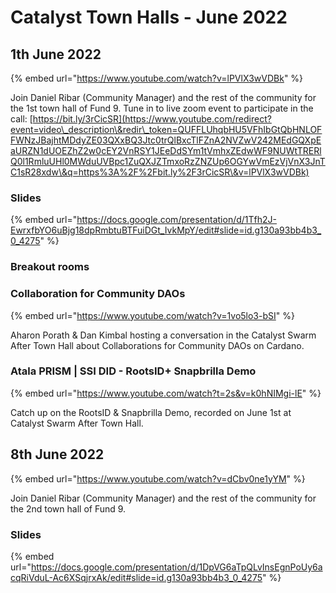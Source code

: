 # Catalyst Town Halls - June 2022

## 1th June 2022

{% embed url="https://www.youtube.com/watch?v=lPVlX3wVDBk" %}

Join Daniel Ribar (Community Manager) and the rest of the community for the 1st town hall of Fund 9. Tune in to live zoom event to participate in the call: [https://bit.ly/3rCicSR](https://www.youtube.com/redirect?event=video\_description\&redir\_token=QUFFLUhqbHU5VFhIbGtQbHNLOFFWNzJBajhtMDdyZE03QXxBQ3Jtc0trQlBxcTlFZnA2NVZwV242MEdGQXpEaURZN1dUOEZhZ2w0cEY2VnRSY1JEeDdSYm1tVmhxZEdwWF9NUWtTRERlQ0l1RmluUHl0MWduUVBpc1ZuQXJZTmxoRzZNZUp6OGYwVmEzVjVnX3JnTC1sR28xdw\&q=https%3A%2F%2Fbit.ly%2F3rCicSR\&v=lPVlX3wVDBk)

### Slides

{% embed url="https://docs.google.com/presentation/d/1Tfh2J-EwrxfbYO6uBjg18dpRmbtuBTFuiDGt_IvkMpY/edit#slide=id.g130a93bb4b3_0_4275" %}

### Breakout rooms&#x20;

### Collaboration for Community DAOs

{% embed url="https://www.youtube.com/watch?v=1vo5lo3-bSI" %}

Aharon Porath & Dan Kimbal hosting a conversation in the Catalyst Swarm After Town Hall about Collaborations for Community DAOs on Cardano.

### Atala PRISM | SSI DID - RootsID+ Snapbrilla Demo

{% embed url="https://www.youtube.com/watch?t=2s&v=k0hNIMgi-lE" %}

Catch up on the RootsID & Snapbrilla Demo, recorded on June 1st at Catalyst Swarm After Town Hall.

## 8th June 2022

{% embed url="https://www.youtube.com/watch?v=dCbv0ne1yYM" %}

Join Daniel Ribar (Community Manager) and the rest of the community for the 2nd town hall of Fund 9.

### Slides

{% embed url="https://docs.google.com/presentation/d/1DpVG6aTpQLvInsEgnPoUy6acqRiVduL-Ac6XSqjrxAk/edit#slide=id.g130a93bb4b3_0_4275" %}
